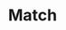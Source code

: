 ---
title: Match
layout: DemoLayout
sidebar: false
navbar: false
pageClass: customDemoPage
pie: "@pie-element/match@1.8.3"
model:
    id: '1'
    element: 'match-element'
    rows:
    - id: 1
      title: Question Text 1
      values:
      - false
      - false
    - id: 2
      title: Question Text 2
      values:
      - false
      - false
    - id: 3
      title: Question Text 3
      values:
      - false
      - false
    - id: 4
      title: Question Text 4
      values:
      - false
      - false
    shuffled: false
    partialScoring: false
    layout: 3
    headers:
    - Column 1
    - Column 2
    - Column 3
    responseType: radio
    feedback:
      correct:
        type: none
        default: Correct
      partial:
        type: none
        default: Nearly
      incorrect:
        type: none
        default: Incorrect
---